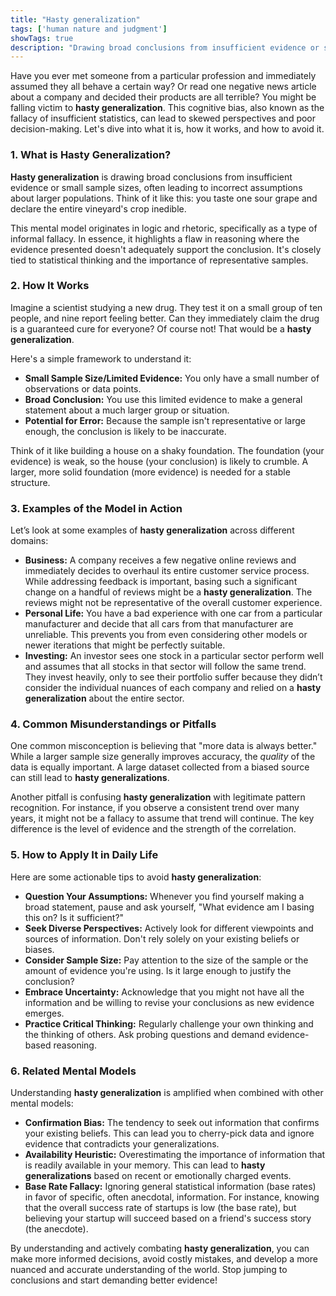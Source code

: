 ```yaml
---
title: "Hasty generalization"
tags: ['human nature and judgment']
showTags: true
description: "Drawing broad conclusions from insufficient evidence or small sample sizes, often leading to incorrect assumptions about larger populations."
---
```



Have you ever met someone from a particular profession and immediately assumed they all behave a certain way? Or read one negative news article about a company and decided their products are all terrible? You might be falling victim to **hasty generalization**. This cognitive bias, also known as the fallacy of insufficient statistics, can lead to skewed perspectives and poor decision-making. Let's dive into what it is, how it works, and how to avoid it.

### 1. What is Hasty Generalization?

**Hasty generalization** is drawing broad conclusions from insufficient evidence or small sample sizes, often leading to incorrect assumptions about larger populations. Think of it like this: you taste one sour grape and declare the entire vineyard's crop inedible.

This mental model originates in logic and rhetoric, specifically as a type of informal fallacy. In essence, it highlights a flaw in reasoning where the evidence presented doesn't adequately support the conclusion. It's closely tied to statistical thinking and the importance of representative samples.

### 2. How It Works

Imagine a scientist studying a new drug. They test it on a small group of ten people, and nine report feeling better. Can they immediately claim the drug is a guaranteed cure for everyone? Of course not! That would be a **hasty generalization**.

Here's a simple framework to understand it:

*   **Small Sample Size/Limited Evidence:** You only have a small number of observations or data points.
*   **Broad Conclusion:** You use this limited evidence to make a general statement about a much larger group or situation.
*   **Potential for Error:** Because the sample isn't representative or large enough, the conclusion is likely to be inaccurate.

Think of it like building a house on a shaky foundation. The foundation (your evidence) is weak, so the house (your conclusion) is likely to crumble. A larger, more solid foundation (more evidence) is needed for a stable structure.

### 3. Examples of the Model in Action

Let’s look at some examples of **hasty generalization** across different domains:

*   **Business:** A company receives a few negative online reviews and immediately decides to overhaul its entire customer service process. While addressing feedback is important, basing such a significant change on a handful of reviews might be a **hasty generalization**. The reviews might not be representative of the overall customer experience.
*   **Personal Life:** You have a bad experience with one car from a particular manufacturer and decide that all cars from that manufacturer are unreliable. This prevents you from even considering other models or newer iterations that might be perfectly suitable.
*   **Investing:** An investor sees one stock in a particular sector perform well and assumes that all stocks in that sector will follow the same trend. They invest heavily, only to see their portfolio suffer because they didn’t consider the individual nuances of each company and relied on a **hasty generalization** about the entire sector.

### 4. Common Misunderstandings or Pitfalls

One common misconception is believing that "more data is always better." While a larger sample size generally improves accuracy, the *quality* of the data is equally important. A large dataset collected from a biased source can still lead to **hasty generalizations**.

Another pitfall is confusing **hasty generalization** with legitimate pattern recognition. For instance, if you observe a consistent trend over many years, it might not be a fallacy to assume that trend will continue. The key difference is the level of evidence and the strength of the correlation.

### 5. How to Apply It in Daily Life

Here are some actionable tips to avoid **hasty generalization**:

*   **Question Your Assumptions:** Whenever you find yourself making a broad statement, pause and ask yourself, "What evidence am I basing this on? Is it sufficient?"
*   **Seek Diverse Perspectives:** Actively look for different viewpoints and sources of information. Don't rely solely on your existing beliefs or biases.
*   **Consider Sample Size:** Pay attention to the size of the sample or the amount of evidence you're using. Is it large enough to justify the conclusion?
*   **Embrace Uncertainty:** Acknowledge that you might not have all the information and be willing to revise your conclusions as new evidence emerges.
*   **Practice Critical Thinking:** Regularly challenge your own thinking and the thinking of others. Ask probing questions and demand evidence-based reasoning.

### 6. Related Mental Models

Understanding **hasty generalization** is amplified when combined with other mental models:

*   **Confirmation Bias:** The tendency to seek out information that confirms your existing beliefs. This can lead you to cherry-pick data and ignore evidence that contradicts your generalizations.
*   **Availability Heuristic:** Overestimating the importance of information that is readily available in your memory. This can lead to **hasty generalizations** based on recent or emotionally charged events.
*   **Base Rate Fallacy:** Ignoring general statistical information (base rates) in favor of specific, often anecdotal, information. For instance, knowing that the overall success rate of startups is low (the base rate), but believing your startup will succeed based on a friend's success story (the anecdote).

By understanding and actively combating **hasty generalization**, you can make more informed decisions, avoid costly mistakes, and develop a more nuanced and accurate understanding of the world. Stop jumping to conclusions and start demanding better evidence!

